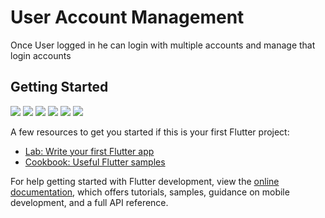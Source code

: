 # User Account Management

Once User logged in he can login with multiple accounts and manage that login accounts

## Getting Started

<img src = "https://github.com/user-attachments/assets/124e3687-826c-4928-b097-8725683eb2d8" />
<img src="https://github.com/user-attachments/assets/be3bc46f-84f9-4845-ac57-cc71a00e023" />
<img src="https://github.com/user-attachments/assets/32997234-8d9f-4613-93f2-d2150374208d" />
<img src="https://github.com/user-attachments/assets/f1be487a-1b5f-43b3-92c0-d083e01ddc7f" />
<img src="https://github.com/user-attachments/assets/907c0aaf-28a1-4f31-ae1a-ed1dc779c41a" />
<img src="https://github.com/user-attachments/assets/907c0aaf-28a1-4f31-ae1a-ed1dc779c41a" />

A few resources to get you started if this is your first Flutter project:

- [Lab: Write your first Flutter app](https://docs.flutter.dev/get-started/codelab)
- [Cookbook: Useful Flutter samples](https://docs.flutter.dev/cookbook)

For help getting started with Flutter development, view the
[online documentation](https://docs.flutter.dev/), which offers tutorials,
samples, guidance on mobile development, and a full API reference.

